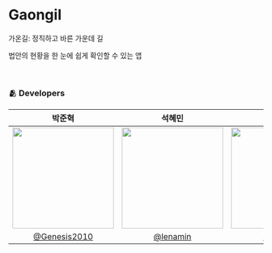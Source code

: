 # Gaongil
가온길: 정직하고 바른 가운데 길

법안의 현황을 한 눈에 쉽게 확인할 수 있는 앱

<br/>

### 🫂 Developers

|박준혁|석혜민|오세익|
|:-:|:-:|:-:|
|<img src="https://github.com/Genesis2010.png" width="200">|<img src="https://github.com/lenamin.png" width="200">|<img src="https://github.com/glitterer.png" width="200">|
|[@Genesis2010](https://github.com/Genesis2010)|[@lenamin](https://github.com/lenamin)|[@glitterer](https://github.com/glitterer)|
